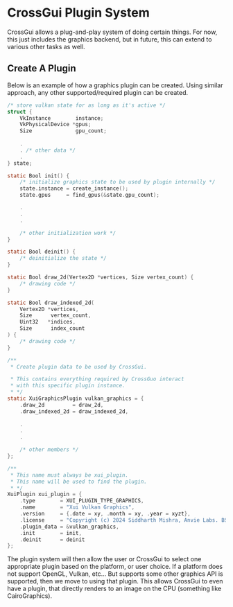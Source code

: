 # CrossGui Plugin System

CrossGui allows a plug-and-play system of doing certain things. For now, this just includes
the graphics backend, but in future, this can extend to various other tasks as well.

## Create A Plugin

Below is an example of how a graphics plugin can be created. Using similar approach, any other
supported/required plugin can be created.


```c 
/* store vulkan state for as long as it's active */
struct {
    VkInstance        instance;
    VkPhysicalDevice *gpus;
    Size              gpu_count;
   
    .
    . /* other data */
    .
} state;

static Bool init() {
    /* initialize graphics state to be used by plugin internally */
    state.instance = create_instance();
    state.gpus     = find_gpus(&state.gpu_count);

    .
    .
    .

    /* other initialization work */
}

static Bool deinit() {
    /* deinitialize the state */
}

static Bool draw_2d(Vertex2D *vertices, Size vertex_count) {
    /* drawing code */
}

static Bool draw_indexed_2d(
    Vertex2D *vertices,
    Size      vertex_count,
    Uint32   *indices,
    Size      index_count
) {
    /* drawing code */
}

/**
 * Create plugin data to be used by CrossGui.

 * This contains everything required by CrossGuo interact 
 * with this specific plugin instance.
 * */
static XuiGraphicsPlugin vulkan_graphics = {
    .draw_2d         = draw_2d,
    .draw_indexed_2d = draw_indexed_2d,
    
    .
    .
    .

    /* other members */
};

/**
 * This name must always be xui_plugin.
 * This name will be used to find the plugin.
 * */
XuiPlugin xui_plugin = {
    .type        = XUI_PLUGIN_TYPE_GRAPHICS,
    .name        = "Xui Vulkan Graphics",
    .version     = {.date = xy, .month = xy, .year = xyzt},
    .license     = "Copyright (c) 2024 Siddharth Mishra, Anvie Labs. BSD 3-Clause License",
    .plugin_data = &vulkan_graphics,
    .init        = init,
    .deinit      = deinit
};
```

The plugin system will then allow the user or CrossGui to select one appropriate plugin based on the 
platform, or user choice. If a platform does not support OpenGL, Vulkan, etc... But supports some other
graphics API is supported, then we move to using that plugin. This allows CrossGui to even have a plugin,
that directly renders to an image on the CPU (something like CairoGraphics).
